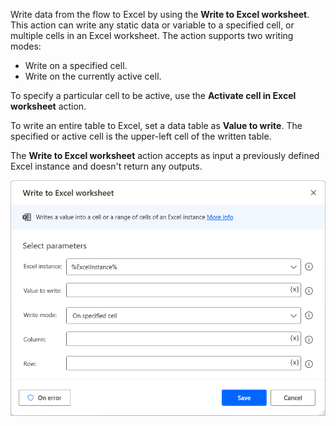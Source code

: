 Write data from the flow to Excel by using the **Write to Excel worksheet**. This action can write any static data or variable to a specified cell, or multiple cells in an Excel worksheet. The action supports two writing modes:

- Write on a specified cell.
- Write on the currently active cell.

To specify a particular cell to be active, use the **Activate cell in Excel worksheet** action.

To write an entire table to Excel, set a data table as **Value to write**. The specified or active cell is the upper-left cell of the written table.

The **Write to Excel worksheet** action accepts as input a previously defined Excel instance and doesn't return any outputs.

![Screenshot of Write to Excel worksheet action properties dialog.](..\media\write-to-excel-action-properties.png)
